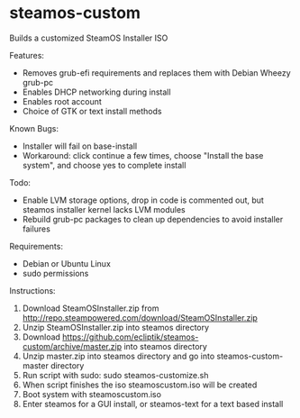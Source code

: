 steamos-custom
=======

Builds a customized SteamOS Installer ISO

Features:
* Removes grub-efi requirements and replaces them with Debian Wheezy grub-pc
* Enables DHCP networking during install
* Enables root account
* Choice of GTK or text install methods

Known Bugs:
* Installer will fail on base-install
 * Workaround: click continue a few times, choose "Install the base system", and choose yes to complete install

Todo:
* Enable LVM storage options, drop in code is commented out, but steamos installer kernel lacks LVM modules
* Rebuild grub-pc packages to clean up dependencies to avoid installer failures

Requirements:
* Debian or Ubuntu Linux
* sudo permissions 

Instructions:
 1. Download SteamOSInstaller.zip from http://repo.steampowered.com/download/SteamOSInstaller.zip
 2. Unzip SteamOSInstaller.zip into steamos directory
 3. Download https://github.com/ecliptik/steamos-custom/archive/master.zip into steamos directory
 4. Unzip master.zip into steamos directory and go into steamos-custom-master directory
 5. Run script with sudo: sudo steamos-customize.sh
 6. When script finishes the iso steamoscustom.iso will be created
 7. Boot system with steamoscustom.iso
 8. Enter steamos for a GUI install, or steamos-text for a text based install
